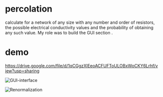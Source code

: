 # percolation
calculate for a network of any size with any number and order of resistors, the possible electrical conductivity values and the probability of obtaining any such value. My role was to build the GUI section .
# demo
https://drive.google.com/file/d/1qCGgzXlEeoACFUFToULOBxWoCKY6Lrhf/view?usp=sharing

![GUI-interface](https://github.com/fuad-nasseraldeen/percolation/assets/26096712/187d7289-f026-4d10-b853-37fd7bf07978)

![Renormalization](https://github.com/fuad-nasseraldeen/percolation/assets/26096712/69356879-c64a-4d3e-bc32-d083de743ae4)
